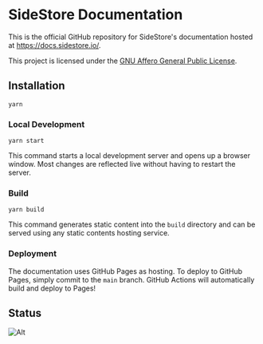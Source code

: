 # SideStore Documentation

This is the official GitHub repository for SideStore's documentation hosted at <https://docs.sidestore.io/>.

This project is licensed under the [GNU Affero General Public License](LICENSE).

## Installation

```shell
yarn
```

### Local Development

```shell
yarn start
```

This command starts a local development server and opens up a browser window. Most changes are reflected live without having to restart the server.

### Build

```shell
yarn build
```

This command generates static content into the `build` directory and can be served using any static contents hosting service.

### Deployment

The documentation uses GitHub Pages as hosting. To deploy to GitHub Pages, simply commit to the `main` branch. GitHub Actions will automatically build and deploy to Pages!

## Status

![Alt](https://repobeats.axiom.co/api/embed/7fd3c052892e88d60945586ce1a82feeb709bd8a.svg "Repobeats analytics image")
